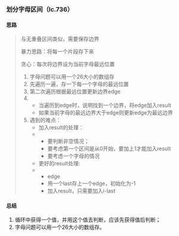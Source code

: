 ### 划分字母区间（lc.736）

#### 思路

> 与无重叠区间类似，需要保存边界
>
> 暴力思路：将每一个片段存下来
>
> 贪心：每次将边界设为当前字母最远位置
>
> 1. 字母问题可以用一个26大小的数组存
> 2. 先遍历一遍，存一下每一个字母的最远位置
> 3. 第二次遍历根据最远位置更新边界edge
> 4. * 当遍历到edge时，说明找到一个边界，将edge加入result
>    * 如果当前字母的最远边界大于edge则更新edge为最远边界
> 5. 遇到的难点：
>    - 加入result的处理：
>    - * 要判断非空情况；
>      * 要考虑第一个区间是从0开始，要加上1才能加入result
>      * 要考虑一个字母的情况
>    - 更好的result处理:
>    - - edge
>      - 用一个last存上一个edge，初始化为-1
>      - 加入result，只需要加入i-last

#### 总结

1. 循环中获得一个值，并用这个值去判断，应该先获得值后判断；
2. 字母问题可以用一个26大小的数组存。

